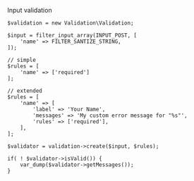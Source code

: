Input validation

	$validation = new Validation\Validation;

	$input = filter_input_array(INPUT_POST, [
		'name' => FILTER_SANTIZE_STRING,
	]);

	// simple
	$rules = [
		'name' => ['required']
	];

	// extended
	$rules = [
		'name' => [
			'label' => 'Your Name',
			'messages' => 'My custom error message for "%s"',
			'rules' => ['required'],
		],
	];

	$validator = validation->create($input, $rules);

	if( ! $validator->isValid()) {
		var_dump($validator->getMessages());
	}
